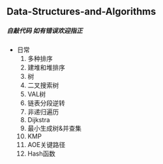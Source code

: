 ## Data-Structures-and-Algorithms
##### 自敲代码 如有错误欢迎指正
* 日常
  1. 多种排序
  2. 建堆和堆排序
  3. 树
  4. 二叉搜索树
  5. VAL树
  6. 链表分段逆转
  7. 非递归遍历
  8. Dijkstra
  9. 最小生成树&并查集
  10. KMP
  11. AOE关键路径
  12. Hash函数
